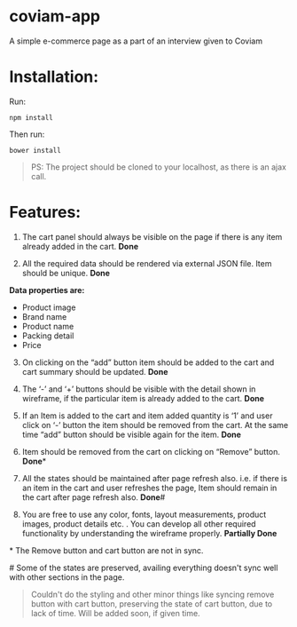 # coviam-app
A simple e-commerce page as a part of an interview given to Coviam

# Installation:
Run:
    
    npm install
Then run:
    
    bower install
    
> PS: The project should be cloned to your localhost, as there is an ajax call.
    

# Features:

1. The cart panel should always be visible on the page if there is any item
already added in the cart. **Done**

2. All the required data should be rendered via external JSON file. Item
should be unique. **Done**

 __Data properties are:__
 - Product image
 - Brand name
 - Product name
 - Packing detail
 - Price

3. On clicking on the “add” button item should be added to the cart and cart
summary should be updated. **Done**

4. The ‘-’ and ‘+’ buttons should be visible with the detail shown in wireframe,
if the particular item is already added to the cart. **Done**

5. If an Item is added to the cart and item added quantity is ‘1’ and user click
on ‘-’ button the item should be removed from the cart. At the same time “add”
button should be visible again for the item. **Done**

6. Item should be removed from the cart on clicking on “Remove” button. **Done***

7. All the states should be maintained after page refresh also. i.e. if there is
an item in the cart and user refreshes the page, Item should remain in the
cart after page refresh also. **Done**#

8. You are free to use any color, fonts, layout measurements, product images,
product details etc. . You can develop all other required functionality by
understanding the wireframe properly. **Partially Done**

\* The Remove button and cart button are not in sync.

\# Some of the states are preserved, availing everything doesn't sync well with other sections in the page. 

> Couldn't do the styling and other minor things like syncing remove button with cart button, preserving the state of cart button, due to lack of time. Will be added soon, if given time.

